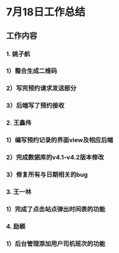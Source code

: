 # 7月18日工作总结

## 工作内容
### 1. 姚子航
###     1）整合生成二维码     
###     2）写完预约请求发送部分
###     3）后端写了预约接收
### 2. 王鑫伟
###     1）编写预约记录的界面view及相应后端
###     2）完成数据库的v4.1-v4.2版本修改
###     3）修复所有与日期相关的bug
### 3. 王一林
###     1）完成了点击站点弹出时间表的功能
### 4. 励颖
###     1）后台管理添加用户司机班次的功能